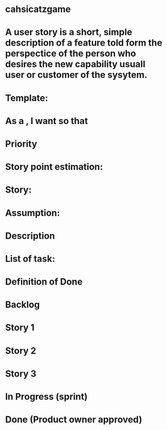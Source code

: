 # cahsicatzgame
 
# A user story is a short, simple description of a feature told form the perspectice of the person who desires the new capability usuall user or customer of the sysytem.

# Template:
# As a <Type of userr>, I want <some goal> so that <some reason>

# Priority
# Story point estimation:
# Story: 
# Assumption: 

# Description
# List of task:
# Definition of Done

# Backlog
# Story 1
# Story 2
# Story 3

# In Progress (sprint)


# Done (Product owner approved)